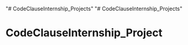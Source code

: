 "# CodeClauseInternship_Projects" 
"# CodeClauseInternship_Projects" 
# CodeClauseInternship_Project
